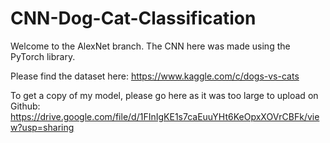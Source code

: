 # CNN-Dog-Cat-Classification

Welcome to the AlexNet branch. The CNN here was made using the PyTorch library.

Please find the dataset here: https://www.kaggle.com/c/dogs-vs-cats

To get a copy of my model, please go here as it was too large to upload on Github: https://drive.google.com/file/d/1FInIgKE1s7caEuuYHt6KeOpxXOVrCBFk/view?usp=sharing 

